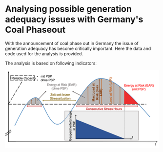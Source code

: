 # Analysing possible generation adequacy issues with Germany's Coal Phaseout

With the announcement of coal phase out in Germany the issue of generation adequacy has become critically important. Here the data and code used for the analysis is provided.

The analysis is based on following indicators: 

![Indicators](https://github.com/samarthiith/DE_CoalPhaseOut/blob/master/indicators.png)
